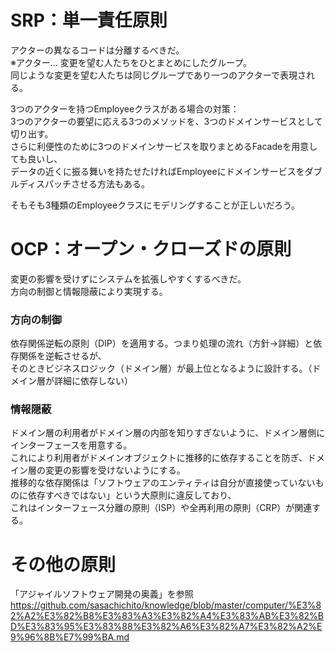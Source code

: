 # SRP：単一責任原則  
アクターの異なるコードは分離するべきだ。  
※アクター... 変更を望む人たちをひとまとめにしたグループ。  
同じような変更を望む人たちは同じグループであり一つのアクターで表現される。  
  
3つのアクターを持つEmployeeクラスがある場合の対策：  
3つのアクターの要望に応える3つのメソッドを、3つのドメインサービスとして切り出す。  
さらに利便性のために3つのドメインサービスを取りまとめるFacadeを用意しても良いし、  
データの近くに振る舞いを持たせたければEmployeeにドメインサービスをダブルディスパッチさせる方法もある。  
  
そもそも3種類のEmployeeクラスにモデリングすることが正しいだろう。  


# OCP：オープン・クローズドの原則  
変更の影響を受けずにシステムを拡張しやすくするべきだ。  
方向の制御と情報隠蔽により実現する。  
### 方向の制御  
依存関係逆転の原則（DIP）を適用する。つまり処理の流れ（方針→詳細）と依存関係を逆転させるが、  
そのときビジネスロジック（ドメイン層）が最上位となるように設計する。（ドメイン層が詳細に依存しない）  
  
### 情報隠蔽  
ドメイン層の利用者がドメイン層の内部を知りすぎないように、ドメイン層側にインターフェースを用意する。  
これにより利用者がドメインオブジェクトに推移的に依存することを防ぎ、ドメイン層の変更の影響を受けないようにする。  
推移的な依存関係は「ソフトウェアのエンティティは自分が直接使っていないものに依存すべきではない」という大原則に違反しており、  
これはインターフェース分離の原則（ISP）や全再利用の原則（CRP）が関連する。  
  
  
# その他の原則
「アジャイルソフトウェア開発の奥義」を参照  
https://github.com/sasachichito/knowledge/blob/master/computer/%E3%82%A2%E3%82%B8%E3%83%A3%E3%82%A4%E3%83%AB%E3%82%BD%E3%83%95%E3%83%88%E3%82%A6%E3%82%A7%E3%82%A2%E9%96%8B%E7%99%BA.md  
